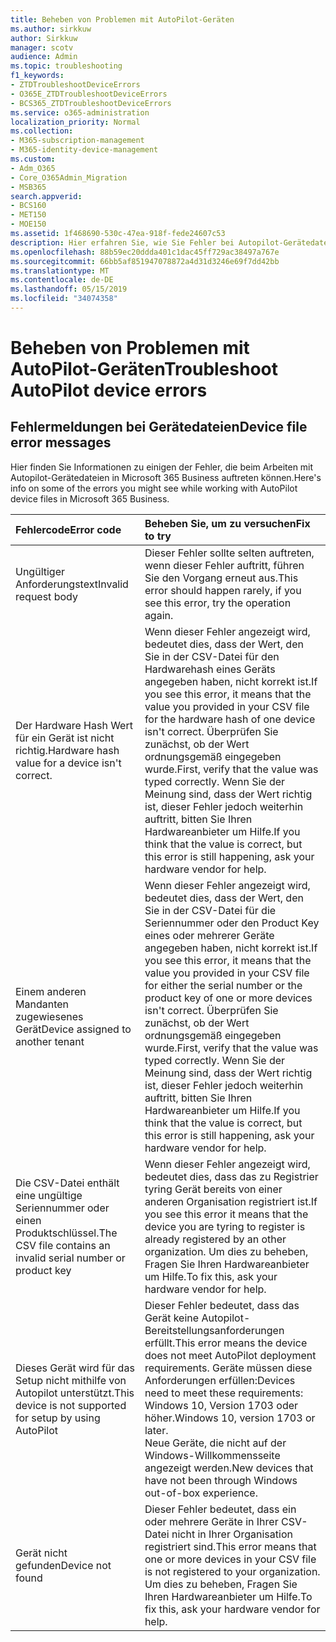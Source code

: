 ```yaml
---
title: Beheben von Problemen mit AutoPilot-Geräten
ms.author: sirkkuw
author: Sirkkuw
manager: scotv
audience: Admin
ms.topic: troubleshooting
f1_keywords:
- ZTDTroubleshootDeviceErrors
- O365E_ZTDTroubleshootDeviceErrors
- BCS365_ZTDTroubleshootDeviceErrors
ms.service: o365-administration
localization_priority: Normal
ms.collection:
- M365-subscription-management
- M365-identity-device-management
ms.custom:
- Adm_O365
- Core_O365Admin_Migration
- MSB365
search.appverid:
- BCS160
- MET150
- MOE150
ms.assetid: 1f468690-530c-47ea-918f-fede24607c53
description: Hier erfahren Sie, wie Sie Fehler bei Autopilot-Gerätedateien beheben.
ms.openlocfilehash: 88b59ec20ddda401c1dac45ff729ac38497a767e
ms.sourcegitcommit: 66bb5af851947078872a4d31d3246e69f7dd42bb
ms.translationtype: MT
ms.contentlocale: de-DE
ms.lasthandoff: 05/15/2019
ms.locfileid: "34074358"
---
```

# <a name="troubleshoot-autopilot-device-errors"></a><span data-ttu-id="aebb7-103">Beheben von Problemen mit AutoPilot-Geräten</span><span class="sxs-lookup"><span data-stu-id="aebb7-103">Troubleshoot AutoPilot device errors</span></span>

## <a name="device-file-error-messages"></a><span data-ttu-id="aebb7-104">Fehlermeldungen bei Gerätedateien</span><span class="sxs-lookup"><span data-stu-id="aebb7-104">Device file error messages</span></span>

<span data-ttu-id="aebb7-105">Hier finden Sie Informationen zu einigen der Fehler, die beim Arbeiten mit Autopilot-Gerätedateien in Microsoft 365 Business auftreten können.</span><span class="sxs-lookup"><span data-stu-id="aebb7-105">Here's info on some of the errors you might see while working with AutoPilot device files in Microsoft 365 Business.</span></span> 
  
|<span data-ttu-id="aebb7-106">**Fehlercode**</span><span class="sxs-lookup"><span data-stu-id="aebb7-106">**Error code**</span></span>|<span data-ttu-id="aebb7-107">**Beheben Sie, um zu versuchen**</span><span class="sxs-lookup"><span data-stu-id="aebb7-107">**Fix to try**</span></span>|
|:-----|:-----|
|<span data-ttu-id="aebb7-108">Ungültiger Anforderungstext</span><span class="sxs-lookup"><span data-stu-id="aebb7-108">Invalid request body</span></span>  <br/> |<span data-ttu-id="aebb7-109">Dieser Fehler sollte selten auftreten, wenn dieser Fehler auftritt, führen Sie den Vorgang erneut aus.</span><span class="sxs-lookup"><span data-stu-id="aebb7-109">This error should happen rarely, if you see this error, try the operation again.</span></span>  <br/> |
|<span data-ttu-id="aebb7-110">Der Hardware Hash Wert für ein Gerät ist nicht richtig.</span><span class="sxs-lookup"><span data-stu-id="aebb7-110">Hardware hash value for a device isn't correct.</span></span>  <br/> |<span data-ttu-id="aebb7-111">Wenn dieser Fehler angezeigt wird, bedeutet dies, dass der Wert, den Sie in der CSV-Datei für den Hardwarehash eines Geräts angegeben haben, nicht korrekt ist.</span><span class="sxs-lookup"><span data-stu-id="aebb7-111">If you see this error, it means that the value you provided in your CSV file for the hardware hash of one device isn't correct.</span></span> <span data-ttu-id="aebb7-112">Überprüfen Sie zunächst, ob der Wert ordnungsgemäß eingegeben wurde.</span><span class="sxs-lookup"><span data-stu-id="aebb7-112">First, verify that the value was typed correctly.</span></span> <span data-ttu-id="aebb7-113">Wenn Sie der Meinung sind, dass der Wert richtig ist, dieser Fehler jedoch weiterhin auftritt, bitten Sie Ihren Hardwareanbieter um Hilfe.</span><span class="sxs-lookup"><span data-stu-id="aebb7-113">If you think that the value is correct, but this error is still happening, ask your hardware vendor for help.</span></span>  <br/> |
|<span data-ttu-id="aebb7-114">Einem anderen Mandanten zugewiesenes Gerät</span><span class="sxs-lookup"><span data-stu-id="aebb7-114">Device assigned to another tenant</span></span>  <br/> |<span data-ttu-id="aebb7-115">Wenn dieser Fehler angezeigt wird, bedeutet dies, dass der Wert, den Sie in der CSV-Datei für die Seriennummer oder den Product Key eines oder mehrerer Geräte angegeben haben, nicht korrekt ist.</span><span class="sxs-lookup"><span data-stu-id="aebb7-115">If you see this error, it means that the value you provided in your CSV file for either the serial number or the product key of one or more devices isn't correct.</span></span> <span data-ttu-id="aebb7-116">Überprüfen Sie zunächst, ob der Wert ordnungsgemäß eingegeben wurde.</span><span class="sxs-lookup"><span data-stu-id="aebb7-116">First, verify that the value was typed correctly.</span></span> <span data-ttu-id="aebb7-117">Wenn Sie der Meinung sind, dass der Wert richtig ist, dieser Fehler jedoch weiterhin auftritt, bitten Sie Ihren Hardwareanbieter um Hilfe.</span><span class="sxs-lookup"><span data-stu-id="aebb7-117">If you think that the value is correct, but this error is still happening, ask your hardware vendor for help.</span></span>  <br/> |
|<span data-ttu-id="aebb7-118">Die CSV-Datei enthält eine ungültige Seriennummer oder einen Produktschlüssel.</span><span class="sxs-lookup"><span data-stu-id="aebb7-118">The CSV file contains an invalid serial number or product key</span></span>  <br/> |<span data-ttu-id="aebb7-119">Wenn dieser Fehler angezeigt wird, bedeutet dies, dass das zu Registrier tyring Gerät bereits von einer anderen Organisation registriert ist.</span><span class="sxs-lookup"><span data-stu-id="aebb7-119">If you see this error it means that the device you are tyring to register is already registered by an other organization.</span></span> <span data-ttu-id="aebb7-120">Um dies zu beheben, Fragen Sie Ihren Hardwareanbieter um Hilfe.</span><span class="sxs-lookup"><span data-stu-id="aebb7-120">To fix this, ask your hardware vendor for help.</span></span>  <br/> |
|<span data-ttu-id="aebb7-121">Dieses Gerät wird für das Setup nicht mithilfe von Autopilot unterstützt.</span><span class="sxs-lookup"><span data-stu-id="aebb7-121">This device is not supported for setup by using AutoPilot</span></span>  <br/> | <span data-ttu-id="aebb7-122">Dieser Fehler bedeutet, dass das Gerät keine Autopilot-Bereitstellungsanforderungen erfüllt.</span><span class="sxs-lookup"><span data-stu-id="aebb7-122">This error means the device does not meet AutoPilot deployment requirements.</span></span> <span data-ttu-id="aebb7-123">Geräte müssen diese Anforderungen erfüllen:</span><span class="sxs-lookup"><span data-stu-id="aebb7-123">Devices need to meet these requirements:</span></span>  <br/>  <span data-ttu-id="aebb7-124">Windows 10, Version 1703 oder höher.</span><span class="sxs-lookup"><span data-stu-id="aebb7-124">Windows 10, version 1703 or later.</span></span>  <br/>  <span data-ttu-id="aebb7-125">Neue Geräte, die nicht auf der Windows-Willkommensseite angezeigt werden.</span><span class="sxs-lookup"><span data-stu-id="aebb7-125">New devices that have not been through Windows out-of-box experience.</span></span>  <br/> |
|<span data-ttu-id="aebb7-126">Gerät nicht gefunden</span><span class="sxs-lookup"><span data-stu-id="aebb7-126">Device not found</span></span>  <br/> |<span data-ttu-id="aebb7-127">Dieser Fehler bedeutet, dass ein oder mehrere Geräte in Ihrer CSV-Datei nicht in Ihrer Organisation registriert sind.</span><span class="sxs-lookup"><span data-stu-id="aebb7-127">This error means that one or more devices in your CSV file is not registered to your organization.</span></span> <span data-ttu-id="aebb7-128">Um dies zu beheben, Fragen Sie Ihren Hardwareanbieter um Hilfe.</span><span class="sxs-lookup"><span data-stu-id="aebb7-128">To fix this, ask your hardware vendor for help.</span></span>  <br/> |
   

